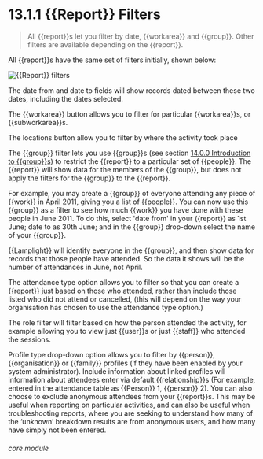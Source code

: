 # 13.1.1    {{Report}} Filters

> All {{report}}s let you filter by date, {{workarea}} and {{group}}. Other filters are available depending on the {{report}}. 

All {{report}}s have the same set of filters initially, shown below:

![{{Report}} filters](1216a.png)

The date from and date to fields will show records dated between these two dates, including the dates selected.

The {{workarea}} button allows you to filter for particular {{workarea}}s, or {{subworkarea}}s.

The locations button allow you to filter by where the activity took place 

The {{group}} filter lets you use {{group}}s (see section [14.0.0  Introduction to {{group}}s](/help/index/p/14.0.0)) to restrict the {{report}} to a particular set of {{people}}. The {{report}} will show data for the members of the {{group}}, but does not apply the filters for the {{group}} to the {{report}}.

For example, you may create a {{group}} of everyone attending any piece of {{work}} in April 2011, giving you a list of {{people}}. You can now use this {{group}} as a filter to see how much {{work}} you have done with these people in June 2011. To do this, select 'date from' in your {{report}} as 1st June; date to as 30th June; and in the {{group}} drop-down select the name of your {{group}}.

{{Lamplight}} will identify everyone in the {{group}}, and then show data for records that those people have attended. So the data it shows will be the number of attendances in June, not April.

The attendance type option allows you to filter so that you can create a {{report}} just based on those who attended, rather than include those listed who did not attend or cancelled, (this will depend on the way your organisation has chosen to use the attendance type option.)

The role filter will filter based on how the person attended the activity, for example allowing you to view just {{user}}s or just {{staff}} who attended the sessions.

Profile type drop-down option allows you to filter by {{person}}, {{organisation}} or {{family}} profiles (if they have been enabled by your system administrator). 
Include information about linked profiles will information about attendees enter via default {{relationship}}s (For example, entered in the attendance table as {{Person}} 1, {{person}} 2).
You can also choose to exclude anonymous attendees from your {{report}}s.  This may be useful when reporting on particular activities, and can also be useful when troubleshooting reports, where you are seeking to understand how many of the ‘unknown’ breakdown results are from anonymous users, and how many have simply not been entered.


###### core module


